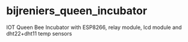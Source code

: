 # bijreniers_queen_incubator
IOT Queen Bee Incubator with ESP8266, relay module, lcd module and dht22+dht11 temp sensors
